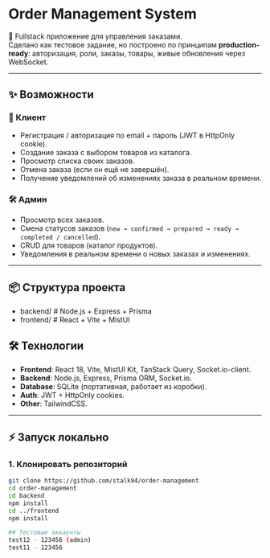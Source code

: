 # Order Management System

🚀 Fullstack приложение для управления заказами.  
Сделано как тестовое задание, но построено по принципам **production-ready**: авторизация, роли, заказы, товары, живые обновления через WebSocket.

---

## ✨ Возможности

### 👤 Клиент
- Регистрация / авторизация по email + пароль (JWT в HttpOnly cookie).
- Создание заказа с выбором товаров из каталога.
- Просмотр списка своих заказов.
- Отмена заказа (если он ещё не завершён).
- Получение уведомлений об изменениях заказа в реальном времени.

### 🛠 Админ
- Просмотр всех заказов.
- Смена статусов заказов (`new → confirmed → prepared → ready → completed / cancelled`).
- CRUD для товаров (каталог продуктов).
- Уведомления в реальном времени о новых заказах и изменениях.

---

## 📦 Cтруктура проекта
* backend/     # Node.js + Express + Prisma
* frontend/    # React + Vite + MistUI

## 🛠 Технологии

- **Frontend**: React 18, Vite, MistUI Kit, TanStack Query, Socket.io-client.
- **Backend**: Node.js, Express, Prisma ORM, Socket.io.
- **Database**: SQLite (портативная, работает из коробки).
- **Auth**: JWT + HttpOnly cookies.
- **Other**: TailwindCSS.

---

## ⚡ Запуск локально
### 1. Клонировать репозиторий
```bash
git clone https://github.com/stalk94/order-management
cd order-management
cd backend
npm install
cd ../frontend
npm install

## Тестовые аккаунты
test12 - 123456 (admin)
test11 - 123456